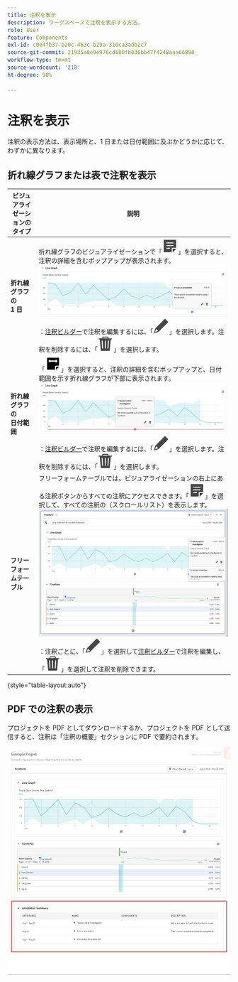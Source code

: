 ```yaml
---
title: 注釈を表示
description: ワークスペースで注釈を表示する方法。
role: User
feature: Components
exl-id: c0e4fb37-b20c-463c-b29a-310ca3adb2c7
source-git-commit: 21935a0e9e976cd680fb036bb47f4248aaa66890
workflow-type: tm+mt
source-wordcount: '218'
ht-degree: 90%

---
```


# 注釈を表示

注釈の表示方法は、表示場所と、1 日または日付範囲に及ぶかどうかに応じて、わずかに異なります。

## 折れ線グラフまたは表で注釈を表示

| ビジュアライゼーションの<br/>タイプ | 説明 |
| --- | --- |
| **折れ線グラフの&#x200B;**<br/>**1 日** | 折れ線グラフのビジュアライゼーションで「![注釈](/help/assets/icons/Annotate.svg)」を選択すると、注釈の詳細を含むポップアップが表示されます。<br/>![1 日に注釈](assets/annotation-single-day.png)<br/>：[注釈ビルダー](create-annotations.md#annotation-builder)で注釈を編集するには、「![編集](/help/assets/icons/Edit.svg)」を選択します。注釈を削除するには、「![削除](/help/assets/icons/Delete.svg)」を選択します。 |
| **折れ線グラフの&#x200B;**<br/>**日付範囲** | 「![AnnotateRange](/help/assets/icons/AnnotateRange.svg)」を選択すると、注釈の詳細を含むポップアップと、日付範囲を示す折れ線グラフが下部に表示されます。<br/>![注釈範囲](assets/annotation-range.png)：[注釈ビルダー](create-annotations.md#annotation-builder)で注釈を編集するには、「![編集](/help/assets/icons/Edit.svg)」を選択します。注釈を削除するには、「![削除](/help/assets/icons/Delete.svg)」を選択します。 |
| **フリーフォームテーブル** | フリーフォームテーブルでは、ビジュアライゼーションの右上にある注釈ボタンからすべての注釈にアクセスできます。「![注釈](/help/assets/icons/Annotate.svg)」を選択して、すべての注釈の（スクロールリスト）を表示します。<br/>![注釈テーブル](assets/annotations-table.png)<br/>：注釈ごとに、「![編集](/help/assets/icons/Edit.svg)」を選択して[注釈ビルダー](create-annotations.md#annotation-builder)で注釈を編集し、「![削除](/help/assets/icons/Delete.svg)」を選択して注釈を削除できます。 |

{style="table-layout:auto"}

## PDF での注釈の表示

プロジェクトを PDF としてダウンロードするか、プロジェクトを PDF として送信すると、注釈は「注釈の概要」セクションに PDF で要約されます。

![注釈の説明を示す PDF ファイルのハイライト表示。](assets/annotations-pdf.png)
